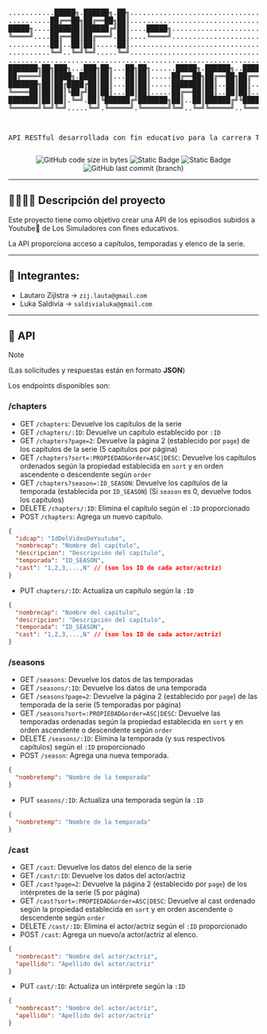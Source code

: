 <div align="center">
<pre>

...........█████╗.██████╗.██╗...........................................................
..........██╔══██╗██╔══██╗██║...........................................................
█████╗....███████║██████╔╝██║....█████╗.................................................
╚════╝....██╔══██║██╔═══╝.██║....╚════╝.................................................
..........██║..██║██║.....██║...........................................................
..........╚═╝..╚═╝╚═╝.....╚═╝...........................................................
........................................................................................
███████╗██╗███╗...███╗██╗...██╗██╗......█████╗.██████╗..██████╗.██████╗.███████╗███████╗
██╔════╝██║████╗.████║██║...██║██║.....██╔══██╗██╔══██╗██╔═══██╗██╔══██╗██╔════╝██╔════╝
███████╗██║██╔████╔██║██║...██║██║.....███████║██║..██║██║...██║██████╔╝█████╗..███████╗
╚════██║██║██║╚██╔╝██║██║...██║██║.....██╔══██║██║..██║██║...██║██╔══██╗██╔══╝..╚════██║
███████║██║██║.╚═╝.██║╚██████╔╝███████╗██║..██║██████╔╝╚██████╔╝██║..██║███████╗███████║
╚══════╝╚═╝╚═╝.....╚═╝.╚═════╝.╚══════╝╚═╝..╚═╝╚═════╝..╚═════╝.╚═╝..╚═╝╚══════╝╚══════╝

API RESTful desarrollada con fin educativo para la carrera TUDAI
 </pre>
 ![GitHub code size in bytes](https://img.shields.io/github/languages/code-size/LukaSaldivia/simuladores-api?style=for-the-badge)
 ![Static Badge](https://img.shields.io/badge/PHP-8A66E2?style=for-the-badge&logo=php&logoColor=white)
 ![Static Badge](https://img.shields.io/badge/pendiente-ffaa00?style=for-the-badge&label=Promoci%C3%B3n)
 ![GitHub last commit (branch)](https://img.shields.io/github/last-commit/LukaSaldivia/simuladores-api/main?style=for-the-badge)


</div>

***

## 👷‍♂️👷‍♂️ Descripción del proyecto

Este proyecto tiene como objetivo crear una API de los episodios subidos a Youtube🔴 de Los Simuladores con fines educativos.

La API proporciona acceso a capítulos, temporadas y elenco de la serie.

***



## :busts_in_silhouette: Integrantes:
+ Lautaro Zijlstra  -> `zij.lauta@gmail.com`
+ Luka Saldivia  -> `saldivialuka@gmail.com`
***
## 📮 API
> [!note]  
> (Las solicitudes y respuestas están en formato **JSON**)


Los endpoints disponibles son:

### /chapters
- GET `/chapters`: Devuelve los capítulos de la serie
- GET `/chapters/:ID`: Devuelve un capítulo establecido por `:ID`
- GET `/chapters?page=2`: Devuelve la página 2 (establecido por `page`) de los capítulos de la serie (5 capítulos por página)
- GET `/chapters?sort=:PROPIEDAD&order=ASC|DESC`: Devuelve los capítulos ordenados según la propiedad establecida en `sort` y en orden ascendente o descendente según `order`
- GET `/chapters?season=:ID_SEASON`: Devuelve los capítulos de la temporada (establecida por `ID_SEASON`) (Si `season` es 0, devuelve todos los capítulos)
- DELETE `/chapters/:ID`: Elimina el capítulo según el `:ID` proporcionado
- POST `/chapters`: Agrega un nuevo capítulo. <br>
```json
{
  "idcap": "IdDelVideoDeYoutube",
  "nombrecap": "Nombre del capítulo",
  "descripcion": "Descripción del capítulo",
  "temporada": "ID_SEASON",
  "cast": "1,2,3,...,N" // (son los ID de cada actor/actriz)
}
```

- PUT `chapters/:ID`: Actualiza un capítulo según la `:ID`
```json
{
  "nombrecap": "Nombre del capítulo",
  "descripcion": "Descripción del capítulo",
  "temporada": "ID_SEASON",
  "cast": "1,2,3,...,N" // (son los ID de cada actor/actriz)
}
```

### /seasons
- GET `/seasons`: Devuelve los datos de las temporadas
- GET `/seasons/:ID`: Devuelve los datos de una temporada
- GET `/seasons?page=2`: Devuelve la página 2 (establecido por `page`) de las temporada de la serie (5 temporadas por página)
- GET `/seasons?sort=:PROPIEDAD&order=ASC|DESC`: Devuelve las temporadas ordenadas según la propiedad establecida en `sort` y en orden ascendente o descendente según `order`
- DELETE `/seasons/:ID`: Elimina la temporada (y sus respectivos capítulos) según el `:ID` proporcionado
- POST `/season`: Agrega una nueva temporada.
```json
{
  "nombretemp": "Nombre de la temporada"
}
```
- PUT `seasons/:ID`: Actualiza una temporada según la `:ID`
```json
{
  "nombretemp": "Nombre de la temporada"
}
```


### /cast
- GET `/cast`: Devuelve los datos del elenco de la serie
- GET `/cast/:ID`: Devuelve los datos del actor/actriz
- GET `/cast?page=2`: Devuelve la página 2 (establecido por `page`) de los intérpretes de la serie (5 por página)
- GET `/cast?sort=:PROPIEDAD&order=ASC|DESC`: Devuelve al cast ordenado según la propiedad establecida en `sort` y en orden ascendente o descendente según `order`
- DELETE `/cast/:ID`: Elimina el actor/actriz según el `:ID` proporcionado
- POST `/cast`: Agrega un nuevo/a actor/actriz al elenco.
```json
{
  "nombrecast": "Nombre del actor/actriz",
  "apellido": "Apellido del actor/actriz"
}
```
- PUT `cast/:ID`: Actualiza un intérprete según la `:ID`
```json
{
  "nombrecast": "Nombre del actor/actriz",
  "apellido": "Apellido del actor/actriz"
}
```
